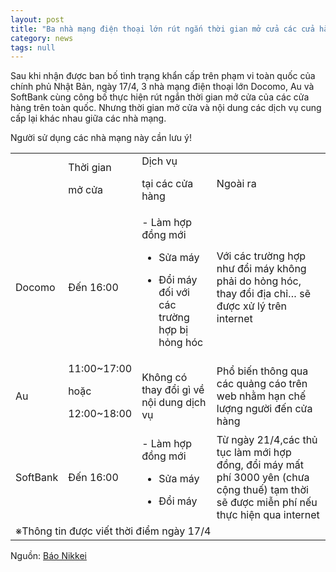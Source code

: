 ```yaml
---
layout: post
title: "Ba nhà mạng điện thoại lớn rút ngắn thời gian mở cửa các cửa hàng trên toàn quốc"
category: news
tags: null
---
```

Sau khi nhận được ban bố tình trạng khẩn cấp trên phạm vi toàn quốc của chính phủ Nhật Bản, ngày 17/4, 3 nhà mạng điện thoại lớn Docomo, Au và SoftBank cùng công bố thực hiện rút ngắn thời gian mở cửa của các cửa hàng trên toàn quốc. Nhưng thời gian mở cửa và nội dung các dịch vụ cung cấp lại khác nhau giữa các nhà mạng.

Người sử dụng các nhà mạng này cần lưu ý!

<table>

<tr>

<td> </td>

<td>Thời gian

mở cửa</td>

<td>Dịch vụ

tại các cửa hàng</td>

<td>Ngoài ra</td>

</tr>

<tr>

<td>Docomo</td>

<td>Đến 16:00</td>

<td>- Làm hợp đồng mới

- Sửa máy

- Đổi máy đối với các trường hợp bị hỏng hóc</td>

<td>Với các trường hợp như đổi máy không phải do hỏng hóc, thay đổi địa chỉ… sẽ được xử lý trên internet</td>

</tr>

<tr>

<td>Au</td>

<td>11:00~17:00

hoặc

12:00~18:00</td>

<td>Không có thay đổi gì về nội dung dịch vụ</td>

<td>Phổ biến thông qua các quảng cáo trên web nhằm hạn chế lượng người đến cửa hàng</td>

</tr>

<tr>

<td>SoftBank</td>

<td>Đến 16:00</td>

<td>- Làm hợp đồng mới

- Sửa máy

- Đổi máy</td>

<td>Từ ngày 21/4,các thủ tục làm mới hợp đồng, đổi máy mất phí 3000 yên (chưa cộng thuế) tạm thời sẽ được miễn phí nếu thực hiện qua internet</td>

</tr>

<tr>

<td colspan="4">※Thông tin được viết thời điểm ngày 17/4</td>

</tr>

</table>

Nguồn: [Báo Nikkei](https://www.nikkei.com/article/DGXMZO58229000Y0A410C2000000/)